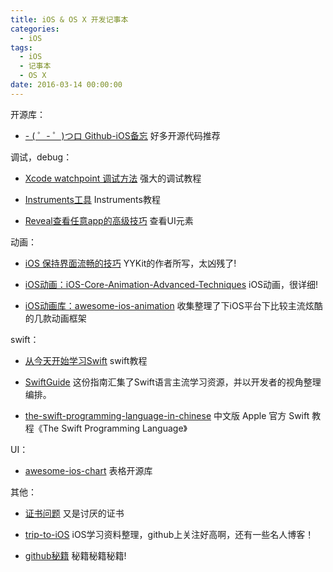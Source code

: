```yaml
---
title: iOS & OS X 开发记事本
categories:
  - iOS
tags:
  - iOS
  - 记事本
  - OS X
date: 2016-03-14 00:00:00
---
```


开源库：

* [- ( ゜- ゜)つロ Github-iOS备忘](http://github.ibireme.com/github/list/ios)  好多开源代码推荐

调试，debug：

* [Xcode watchpoint 调试方法](http://www.jianshu.com/p/e89af3e9a8d7)  强大的调试教程

* [Instruments工具](https://segmentfault.com/a/1190000000387082)  Instruments教程

* [Reveal查看任意app的高级技巧](https://zhuanlan.zhihu.com/p/19646016) 查看UI元素

动画：

* [iOS 保持界面流畅的技巧](http://blog.ibireme.com/2015/11/12/smooth_user_interfaces_for_ios/)  YYKit的作者所写，太凶残了!

* [iOS动画：iOS-Core-Animation-Advanced-Techniques](https://github.com/AttackOnDobby/iOS-Core-Animation-Advanced-Techniques)  iOS动画，很详细!

* [iOS动画库：awesome-ios-animation](https://github.com/sxyx2008/awesome-ios-animation)  收集整理了下iOS平台下比较主流炫酷的几款动画框架

swift：

* [从今天开始学习Swift](http://www.cocoachina.com/special/swift/)  swift教程

* [SwiftGuide](https://github.com/ipader/SwiftGuide)  这份指南汇集了Swift语言主流学习资源，并以开发者的视角整理编排。

* [the-swift-programming-language-in-chinese](https://github.com/numbbbbb/the-swift-programming-language-in-chinese)  中文版 Apple 官方 Swift 教程《The Swift Programming Language》

UI：

* [awesome-ios-chart](https://github.com/sxyx2008/awesome-ios-chart)  表格开源库

其他：

* [证书问题](http://www.jianshu.com/p/b10680a32d35)  又是讨厌的证书

* [trip-to-iOS](https://github.com/Aufree/trip-to-iOS)  iOS学习资料整理，github上关注好高啊，还有一些名人博客！

* [github秘籍](https://github.com/tiimgreen/github-cheat-sheet/blob/master/README.zh-cn.md)  秘籍秘籍秘籍!